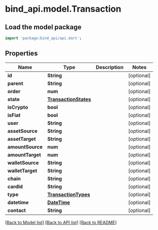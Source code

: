 # bind_api.model.Transaction

## Load the model package
```dart
import 'package:bind_api/api.dart';
```

## Properties
Name | Type | Description | Notes
------------ | ------------- | ------------- | -------------
**id** | **String** |  | [optional] 
**parent** | **String** |  | [optional] 
**order** | **num** |  | [optional] 
**state** | [**TransactionStates**](TransactionStates.md) |  | [optional] 
**isCrypto** | **bool** |  | [optional] 
**isFiat** | **bool** |  | [optional] 
**user** | **String** |  | [optional] 
**assetSource** | **String** |  | [optional] 
**assetTarget** | **String** |  | [optional] 
**amountSource** | **num** |  | [optional] 
**amountTarget** | **num** |  | [optional] 
**walletSource** | **String** |  | [optional] 
**walletTarget** | **String** |  | [optional] 
**chain** | **String** |  | [optional] 
**cardId** | **String** |  | [optional] 
**type** | [**TransactionTypes**](TransactionTypes.md) |  | [optional] 
**datetime** | [**DateTime**](DateTime.md) |  | [optional] 
**contact** | **String** |  | [optional] 

[[Back to Model list]](../README.md#documentation-for-models) [[Back to API list]](../README.md#documentation-for-api-endpoints) [[Back to README]](../README.md)


